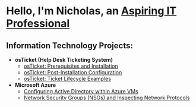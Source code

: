 <h1>Hello, I'm Nicholas, an <a href="https://linkedin.com/in/"> Aspiring IT Professional</a></h1>

<h2> Information Technology Projects:</h2>

- <b>osTicket (Help Desk Ticketing System)</b>
  - [osTicket: Prerequisites and Installation](https://github.com/NicholasHundley/osticket-prereqs)
  - [osTicket: Post-Installation Configuration](https://github.com/NicholasHundley/post-install-config)
  - [osTicket: Ticket Lifecycle Examples](https://github.com/NicholasHundley/ticket-lifecycle)
- <b>Microsoft Azure</b>
  - [Configuring Active Directory within Azure VMs](https://github.com/NicholasHundley/configure-ad)
  - [Network Security Groups (NSGs) and Inspecting Network Protocols](https://github.com/NicholasHundley/azure-network-protocols)
